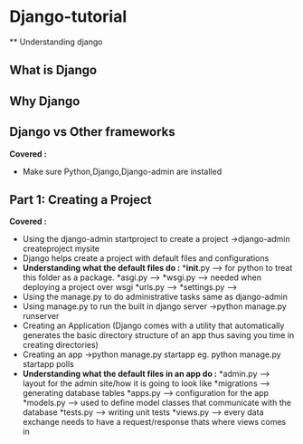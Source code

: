 # Django-tutorial
** Understanding django

## What is Django

## Why Django

## Django vs Other frameworks

**Covered :**
 * Make sure Python,Django,Django-admin are installed

## Part 1: Creating a Project
**Covered :**
 * Using the django-admin startproject to create a project ->django-admin createproject mysite
 * Django helps create a project with default files and configurations
 * **Understanding what the default files do :**
	*__init__.py --> for python to treat this folder as a package.
	*asgi.py -->
	*wsgi.py --> needed when deploying a project over wsgi
	*urls.py -->
	*settings.py -->
 * Using the manage.py to do administrative tasks same as django-admin
 * Using manage.py to run the built in django server ->python manage.py runserver
 * Creating an Application (Django comes with a utility that automatically generates the basic directory structure of an app thus saving you time in creating directories)
 * Creating an app ->python manage.py startapp <app-name> eg. python manage.py startapp polls 
 * **Understanding what the default files in an app do :**
	*admin.py --> layout for the admin site/how it is going to look like
	*migrations --> generating database tables
	*apps.py --> configuration for the app
	*models.py --> used to define model classes that communicate with the database
	*tests.py --> writing unit tests
	*views.py --> every data exchange needs to have a request/response thats where views comes in
 
 
 